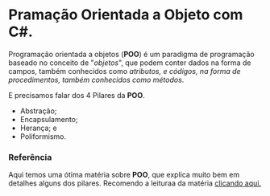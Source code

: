 # Pramação Orientada a Objeto com C#.

Programação orientada a objetos (**POO**) é um paradigma de programação baseado no conceito de "*objetos*", que podem conter dados na forma de campos, também conhecidos como *atributos, e códigos, na forma de procedimentos, também conhecidos como métodos*.

E precisamos falar dos 4 Pilares da **POO**. 
- Abstração;
- Encapsulamento;
- Herança; e
- Poliformismo. 

### Referência
Aqui temos uma ótima matéria sobre **POO**, que explica muito bem em detalhes alguns dos pilares. Recomendo a leituraa da matéria [clicando aqui.](https://www.alura.com.br/artigos/poo-programacao-orientada-a-objetos)

